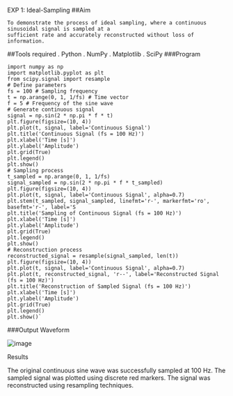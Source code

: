 EXP 1: Ideal-Sampling
##Aim
```
To demonstrate the process of ideal sampling, where a continuous sinusoidal signal is sampled at a
sufficient rate and accurately reconstructed without loss of information.
```
##Tools required
. Python
. NumPy
. Matplotlib
. SciPy
###Program
```
import numpy as np
import matplotlib.pyplot as plt
from scipy.signal import resample
# Define parameters
fs = 100 # Sampling frequency
t = np.arange(0, 1, 1/fs) # Time vector
f = 5 # Frequency of the sine wave
# Generate continuous signal
signal = np.sin(2 * np.pi * f * t)
plt.figure(figsize=(10, 4))
plt.plot(t, signal, label='Continuous Signal')
plt.title('Continuous Signal (fs = 100 Hz)')
plt.xlabel('Time [s]')
plt.ylabel('Amplitude')
plt.grid(True)
plt.legend()
plt.show()
# Sampling process
t_sampled = np.arange(0, 1, 1/fs)
signal_sampled = np.sin(2 * np.pi * f * t_sampled)
plt.figure(figsize=(10, 4))
plt.plot(t, signal, label='Continuous Signal', alpha=0.7)
plt.stem(t_sampled, signal_sampled, linefmt='r-', markerfmt='ro', basefmt='r-', label='S
plt.title('Sampling of Continuous Signal (fs = 100 Hz)')
plt.xlabel('Time [s]')
plt.ylabel('Amplitude')
plt.grid(True)
plt.legend()
plt.show()
# Reconstruction process
reconstructed_signal = resample(signal_sampled, len(t))
plt.figure(figsize=(10, 4))
plt.plot(t, signal, label='Continuous Signal', alpha=0.7)
plt.plot(t, reconstructed_signal, 'r--', label='Reconstructed Signal (fs = 100 Hz)')
plt.title('Reconstruction of Sampled Signal (fs = 100 Hz)')
plt.xlabel('Time [s]')
plt.ylabel('Amplitude')
plt.grid(True)
plt.legend()
plt.show()`
```
###Output Waveform

![image](https://github.com/user-attachments/assets/d1d0339c-d803-4ed5-9032-17c1d176a8b3)


Results

The original continuous sine wave was successfully sampled at 100 Hz. The sampled signal was
plotted using discrete red markers. The signal was reconstructed using resampling techniques.
